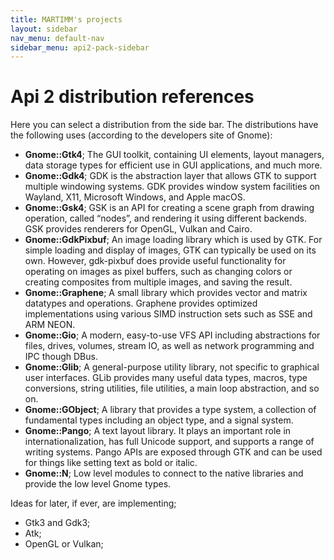 ```yaml
---
title: MARTIMM's projects
layout: sidebar
nav_menu: default-nav
sidebar_menu: api2-pack-sidebar
---
```


# Api 2 distribution references

Here you can select a distribution from the side bar. The distributions have the following uses (according to the developers site of Gnome):
* **Gnome::Gtk4**; The GUI toolkit, containing UI elements, layout managers, data storage types for efficient use in GUI applications, and much more.
* **Gnome::Gdk4**; GDK is the abstraction layer that allows GTK to support multiple windowing systems. GDK provides window system facilities on Wayland, X11, Microsoft Windows, and Apple macOS.
* **Gnome::Gsk4**; GSK is an API for creating a scene graph from drawing operation, called “nodes”, and rendering it using different backends. GSK provides renderers for OpenGL, Vulkan and Cairo.
&nbsp;
* **Gnome::GdkPixbuf**; An image loading library which is used by GTK. For simple loading and display of images, GTK can typically be used on its own. However, gdk-pixbuf does provide useful functionality for operating on images as pixel buffers, such as changing colors or creating composites from multiple images, and saving the result.
* **Gnome::Graphene**; A small library which provides vector and matrix datatypes and operations. Graphene provides optimized implementations using various SIMD instruction sets such as SSE and ARM NEON.
&nbsp;
* **Gnome::Gio**; A modern, easy-to-use VFS API including abstractions for files, drives, volumes, stream IO, as well as network programming and IPC though DBus.
* **Gnome::Glib**; A general-purpose utility library, not specific to graphical user interfaces. GLib provides many useful data types, macros, type conversions, string utilities, file utilities, a main loop abstraction, and so on.
* **Gnome::GObject**; A library that provides a type system, a collection of fundamental types including an object type, and a signal system. 
&nbsp;
* **Gnome::Pango**; A text layout library. It plays an important role in internationalization, has full Unicode support, and supports a range of writing systems. Pango APIs are exposed through GTK and can be used for things like setting text as bold or italic.
&nbsp;
* **Gnome::N**; Low level modules to connect to the native libraries and provide the low level Gnome types.

Ideas for later, if ever, are implementing;
* Gtk3 and Gdk3;
* Atk;
* OpenGL or Vulkan;



